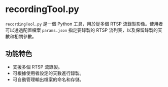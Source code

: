 # recordingTool.py

`recordingTool.py` 是一個 Python 工具，用於從多個 RTSP 流錄製影像。使用者可以透過配置檔案 `params.json` 指定要錄製的 RTSP 流列表，以及保留錄製的天數和相關參數。

## 功能特色

- 支援多個 RTSP 流錄製。
- 可根據使用者設定的天數進行錄製。
- 可自動管理輸出檔案的命名和存儲。


